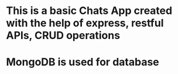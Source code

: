 # This is a basic Chats App created with the help of express, restful APIs, CRUD operations 
# MongoDB is used for database
